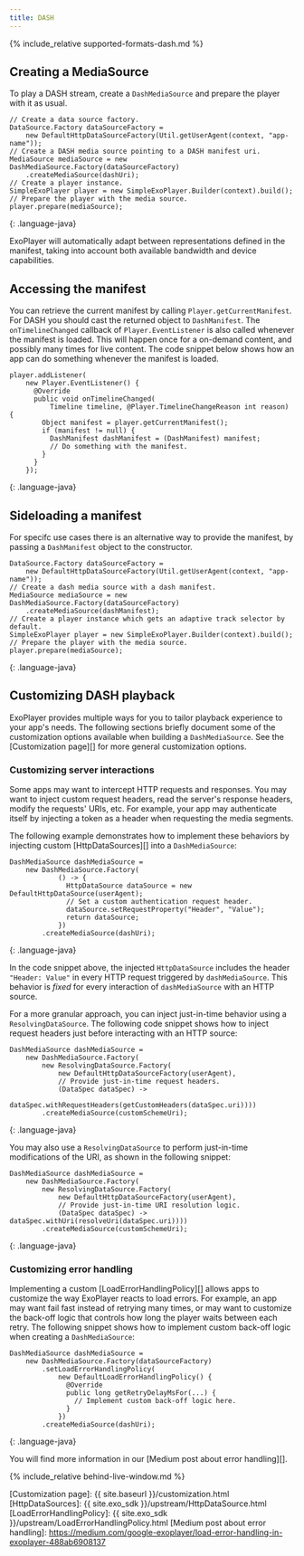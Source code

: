 ```yaml
---
title: DASH
---
```


{% include_relative supported-formats-dash.md %}

## Creating a MediaSource ##

To play a DASH stream, create a `DashMediaSource` and prepare the player with
it as usual.

~~~
// Create a data source factory.
DataSource.Factory dataSourceFactory =
    new DefaultHttpDataSourceFactory(Util.getUserAgent(context, "app-name"));
// Create a DASH media source pointing to a DASH manifest uri.
MediaSource mediaSource = new DashMediaSource.Factory(dataSourceFactory)
    .createMediaSource(dashUri);
// Create a player instance.
SimpleExoPlayer player = new SimpleExoPlayer.Builder(context).build();
// Prepare the player with the media source.
player.prepare(mediaSource);
~~~
{: .language-java}

ExoPlayer will automatically adapt between representations defined in the
manifest, taking into account both available bandwidth and device capabilities.

## Accessing the manifest ##

You can retrieve the current manifest by calling `Player.getCurrentManifest`.
For DASH you should cast the returned object to `DashManifest`. The
`onTimelineChanged` callback of `Player.EventListener` is also called whenever
the manifest is loaded. This will happen once for a on-demand content, and
possibly many times for live content. The code snippet below shows how an app
can do something whenever the manifest is loaded.

~~~
player.addListener(
    new Player.EventListener() {
      @Override
      public void onTimelineChanged(
          Timeline timeline, @Player.TimelineChangeReason int reason) {
        Object manifest = player.getCurrentManifest();
        if (manifest != null) {
          DashManifest dashManifest = (DashManifest) manifest;
          // Do something with the manifest.
        }
      }
    });
~~~
{: .language-java}

## Sideloading a manifest ##

For specifc use cases there is an alternative way to provide the manifest, by
passing a `DashManifest` object to the constructor.

~~~
DataSource.Factory dataSourceFactory =
    new DefaultHttpDataSourceFactory(Util.getUserAgent(context, "app-name"));
// Create a dash media source with a dash manifest.
MediaSource mediaSource = new DashMediaSource.Factory(dataSourceFactory)
    .createMediaSource(dashManifest);
// Create a player instance which gets an adaptive track selector by default.
SimpleExoPlayer player = new SimpleExoPlayer.Builder(context).build();
// Prepare the player with the media source.
player.prepare(mediaSource);
~~~
{: .language-java}

## Customizing DASH playback ##

ExoPlayer provides multiple ways for you to tailor playback experience to your
app's needs. The following sections briefly document some of the customization
options available when building a `DashMediaSource`. See the
[Customization page][] for more general customization options.

### Customizing server interactions ###

Some apps may want to intercept HTTP requests and responses. You may want to
inject custom request headers, read the server's response headers, modify the
requests' URIs, etc. For example, your app may authenticate itself by injecting
a token as a header when requesting the media segments.

The following example demonstrates how to implement these behaviors by
injecting custom [HttpDataSources][] into a `DashMediaSource`:

~~~
DashMediaSource dashMediaSource =
    new DashMediaSource.Factory(
            () -> {
              HttpDataSource dataSource = new DefaultHttpDataSource(userAgent);
              // Set a custom authentication request header.
              dataSource.setRequestProperty("Header", "Value");
              return dataSource;
            })
        .createMediaSource(dashUri);
~~~
{: .language-java}

In the code snippet above, the injected `HttpDataSource` includes the header
`"Header: Value"` in every HTTP request triggered by `dashMediaSource`. This
behavior is *fixed* for every interaction of `dashMediaSource` with an HTTP
source.

For a more granular approach, you can inject just-in-time behavior using a
`ResolvingDataSource`. The following code snippet shows how to inject
request headers just before interacting with an HTTP source:

~~~
DashMediaSource dashMediaSource =
    new DashMediaSource.Factory(
        new ResolvingDataSource.Factory(
            new DefaultHttpDataSourceFactory(userAgent),
            // Provide just-in-time request headers.
            (DataSpec dataSpec) ->
                dataSpec.withRequestHeaders(getCustomHeaders(dataSpec.uri))))
        .createMediaSource(customSchemeUri);
~~~
{: .language-java}

You may also use a `ResolvingDataSource`  to perform
just-in-time modifications of the URI, as shown in the following snippet:

~~~
DashMediaSource dashMediaSource =
    new DashMediaSource.Factory(
        new ResolvingDataSource.Factory(
            new DefaultHttpDataSourceFactory(userAgent),
            // Provide just-in-time URI resolution logic.
            (DataSpec dataSpec) -> dataSpec.withUri(resolveUri(dataSpec.uri))))
        .createMediaSource(customSchemeUri);
~~~
{: .language-java}

### Customizing error handling ###

Implementing a custom [LoadErrorHandlingPolicy][] allows apps to customize the
way ExoPlayer reacts to load errors. For example, an app may want fail fast
instead of retrying many times, or may want to customize the back-off logic that
controls how long the player waits between each retry. The following snippet
shows how to implement custom back-off logic when creating a `DashMediaSource`:

~~~
DashMediaSource dashMediaSource =
    new DashMediaSource.Factory(dataSourceFactory)
        .setLoadErrorHandlingPolicy(
            new DefaultLoadErrorHandlingPolicy() {
              @Override
              public long getRetryDelayMsFor(...) {
                // Implement custom back-off logic here.
              }
            })
        .createMediaSource(dashUri);
~~~
{: .language-java}

You will find more information in our [Medium post about error handling][].

{% include_relative behind-live-window.md %}

[Customization page]: {{ site.baseurl }}/customization.html
[HttpDataSources]: {{ site.exo_sdk }}/upstream/HttpDataSource.html
[LoadErrorHandlingPolicy]: {{ site.exo_sdk }}/upstream/LoadErrorHandlingPolicy.html
[Medium post about error handling]: https://medium.com/google-exoplayer/load-error-handling-in-exoplayer-488ab6908137
